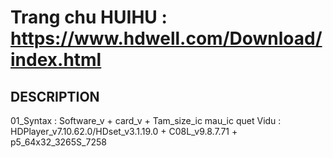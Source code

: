 # Trang chu HUIHU : https://www.hdwell.com/Download/index.html


## DESCRIPTION
01_Syntax : Software_v + card_v + Tam_size_ic mau_ic quet
Vidu : HDPlayer_v7.10.62.0/HDset_v3.1.19.0 + C08L_v9.8.7.71 + p5_64x32_3265S_7258
